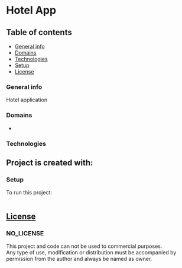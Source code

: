 # Hotel App

## Table of contents
- [General info](#general-info)
- [Domains](#domains)
- [Technologies](#technologies)
- [Setup](#setup)
- [License](#license)

### General info
Hotel application

### Domains
- 

### Technologies
Project is created with:
- 

### Setup
To run this project:

```

```

## [License](LICENSE)

### NO_LICENSE

This project and code can not be used to commercial purposes.<br>
Any type of use, modification or distribution must be accompanied by permission from the author
and always be named as owner.